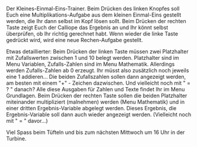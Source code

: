 Der Kleines-Einmal-Eins-Trainer.
Beim Drücken des linken Knopfes soll Euch eine Multiplikations-Aufgabe aus dem kleinen Einmal-Eins gestellt werden, die Ihr dann selbst im Kopf lösen sollt. Beim Drücken der rechten Taste zeigt Euch der Calliope das Ergebnis an und Ihr könnt selbst überprüfen, ob Ihr richtig gerechnet habt.
Wenn wieder die linke Taste gedrückt wird, wird eine neue Rechen-Aufgabe gestellt.

Etwas detaillierter:
Beim Drücken der linken Taste müssen zwei Platzhalter mit Zufallswerten zwischen 1 und 10 belegt werden. Platzhalter sind im Menu Variablen, Zufalls-Zahlen sind im Menu Mathematik. Allerdings werden Zufalls-Zahlen ab 0 erzeugt. Ihr müsst also zusätzlich noch jeweils eine 1 addieren...
Die beiden Zufallszahlen sollen dann angezeigt werden, am besten mit einem "+" - Zeichen dazwischen. Und vielleicht noch mit " = ? " danach?  Alle diese Ausgaben für Zahlen und Texte findet Ihr im Menu Grundlagen.
Beim Drücken der rechten Taste sollen die beiden Platzhalter miteinander multipliziert (malnehmen) werden  (Menu Mathematik) und in einer dritten Ergebnis-Variable abgelegt werden. Dieses Ergebnis, die Ergebnis-Variable soll dann auch wieder angezeigt werden.
(Vielleicht noch mit " = " davor...)

Viel Spass beim Tüfteln und bis zum nächsten Mittwoch um 16 Uhr in der Turbine.
